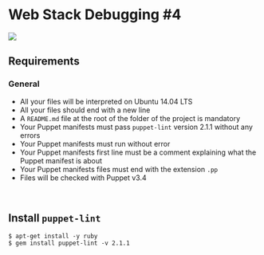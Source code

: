 # Web Stack Debugging #4

![](https://s3.amazonaws.com/intranet-projects-files/holbertonschool-sysadmin_devops/313/frdkCrb.jpg)
</br>

## Requirements
### General
* All your files will be interpreted on Ubuntu 14.04 LTS
* All your files should end with a new line
* A ```README.md``` file at the root of the folder of the project is mandatory
* Your Puppet manifests must pass ```puppet-lint``` version 2.1.1 without any errors
* Your Puppet manifests must run without error
* Your Puppet manifests first line must be a comment explaining what the Puppet manifest is about
* Your Puppet manifests files must end with the extension ```.pp```
* Files will be checked with Puppet v3.4
</br>

## Install ```puppet-lint```
```
$ apt-get install -y ruby
$ gem install puppet-lint -v 2.1.1
```

